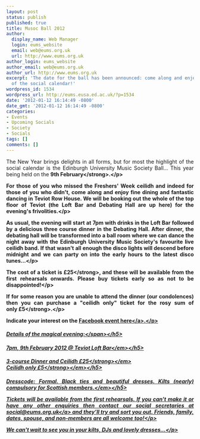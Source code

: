 ```yaml
---
layout: post
status: publish
published: true
title: Musoc Ball 2012
author:
  display_name: Web Manager
  login: eums_website
  email: web@eums.org.uk
  url: http://www.eums.org.uk
author_login: eums_website
author_email: web@eums.org.uk
author_url: http://www.eums.org.uk
excerpt: 'The date for the ball has been announced: come along and enjoy THE event
  of the social calendar!'
wordpress_id: 1534
wordpress_url: http://eums.eusa.ed.ac.uk/?p=1534
date: '2012-01-12 16:14:49 -0800'
date_gmt: '2012-01-12 16:14:49 -0800'
categories:
- Events
- Upcoming Socials
- Society
- Socials
tags: []
comments: []
---
```

<p style="text-align: justify;">The New Year brings delights in all forms, but for most the highlight of the social calendar is the Edinburgh University Music Society Ball... This year being held on the <strong>9th February<&#47;strong>.<&#47;p></p>
<p style="text-align: justify;">For those of you who missed the Freshers' Week ceilidh and indeed for those of you who didn't, come along and enjoy fine dining and fantastic dancing in Teviot Row House. We will be booking out the whole of the top floor of Teviot (the Loft Bar and Debating Hall are up here) for the evening's frivolities.<&#47;p></p>
<p style="text-align: justify;">As usual, the evening will start at 7pm with drinks in the Loft Bar followed by a delicious three course dinner in the Debating Hall. After dinner, the debating hall will be transformed into a ball room where we can dance the night away with the Edinburgh University Music Society's favourite live ceilidh band. If that wasn't all enough the disco lights will descend before midnight and we can party on into the early hours to the latest disco tunes...<&#47;p></p>
<p style="text-align: justify;">The cost of a ticket is&nbsp;<strong>&pound;25<&#47;strong>, and these will be available from the first rehearsals onwards. Please buy tickets early so as not to be disappointed!<&#47;p></p>
<p style="text-align: justify;">If for some reason you are unable to attend the dinner (our condolences) then you can purchase a "ceilidh only" ticket for the rosy sum of only&nbsp;<strong>&pound;5<&#47;strong>.<&#47;p></p>
<p style="text-align: justify;">Indicate your interest on the <a title="Facebook event" href="http:&#47;&#47;www.facebook.com&#47;events&#47;276626945726495&#47;" target="_blank">Facebook event here<&#47;a>.<&#47;p></p>
<h5 style="text-align: justify;"><span style="text-decoration: underline;">Details of the magical evening:<&#47;span><&#47;h5></p>
<h5 style="text-align: justify;"><em>7pm,&nbsp;9th February 2012 @ Teviot Loft Bar<&#47;em><&#47;h5></p>
<h5 style="text-align: justify;"><em>3-course Dinner and Ceilidh <strong>&pound;25<&#47;strong><&#47;em><br />
<em>Ceilidh only&nbsp;<strong>&pound;5<&#47;strong><&#47;em><&#47;h5></p>
<h5 style="text-align: justify;"><em>Dresscode: Formal. Black ties and beautiful dresses. Kilts (nearly) compulsory for Scottish members.<&#47;em><&#47;h5></p>
<p style="text-align: justify;">Tickets will be available from the first rehearsals.&nbsp;If you can&rsquo;t make it or have any other enquiries then contact our social secretaries at <a title="Contact us" href="mailto:social@eums.org.uk">social@eums.org.uk<&#47;a> and they&rsquo;ll try and sort you out.&nbsp;Friends, family, dates, spouse, and non-members are all welcome too!<&#47;p></p>
<p style="text-align: justify;">We can't wait to see you in your kilts, DJs and lovely dresses...<&#47;p></p>
